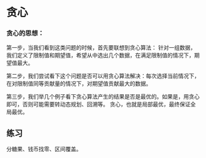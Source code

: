 # 贪心
### 贪心的思想：
第一步，当我们看到这类问题的时候，首先要联想到贪心算法：
针对一组数据，我们定义了限制值和期望值，希望从中选出几个数据，在满足限制值的情况下，期望值最大。

第二步，我们尝试看下这个问题是否可以用贪心算法解决：每次选择当前情况下，在对限制值同等贡献量的情况下，对期望值贡献最大的数据。

第三步，我们举几个例子看下贪心算法产生的结果是否是最优的。如果是，用贪心即可，否则可能需要转动态规划、回溯等。
贪心，也就是局部最优，最终保证全局最优。

## 练习
分糖果、钱币找零、区间覆盖。